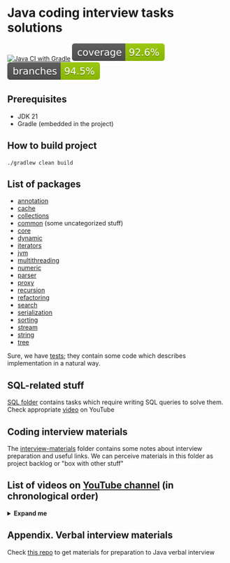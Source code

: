 # Java coding interview tasks solutions

[![Java CI with Gradle](https://github.com/andrei-punko/java-interview-coding/actions/workflows/gradle.yml/badge.svg)](https://github.com/andrei-punko/java-interview-coding/actions/workflows/gradle.yml)
[![Coverage](.github/badges/jacoco.svg)](https://github.com/andrei-punko/java-interview-coding/actions/workflows/gradle.yml)
[![Branches](.github/badges/branches.svg)](https://github.com/andrei-punko/java-interview-coding/actions/workflows/gradle.yml)

## Prerequisites

- JDK 21
- Gradle (embedded in the project)

## How to build project

```shell
./gradlew clean build
```

## List of packages

- [annotation](src/main/java/by/andd3dfx/annotation)
- [cache](src/main/java/by/andd3dfx/cache)
- [collections](src/main/java/by/andd3dfx/collections)
- [common](src/main/java/by/andd3dfx/common) (some uncategorized stuff)
- [core](src/main/java/by/andd3dfx/core)
- [dynamic](src/main/java/by/andd3dfx/dynamic)
- [iterators](src/main/java/by/andd3dfx/iterators)
- [jvm](src/main/java/by/andd3dfx/jvm)
- [multithreading](src/main/java/by/andd3dfx/multithreading)
- [numeric](src/main/java/by/andd3dfx/numeric)
- [parser](src/main/java/by/andd3dfx/parser)
- [proxy](src/main/java/by/andd3dfx/proxy)
- [recursion](src/main/java/by/andd3dfx/recursion)
- [refactoring](src/main/java/by/andd3dfx/refactoring)
- [search](src/main/java/by/andd3dfx/search)
- [serialization](src/main/java/by/andd3dfx/serialization)
- [sorting](src/main/java/by/andd3dfx/sorting)
- [stream](src/main/java/by/andd3dfx/stream)
- [string](src/main/java/by/andd3dfx/string)
- [tree](src/main/java/by/andd3dfx/tree)

Sure, we have [tests](src/test/java/by/andd3dfx); they contain some code which describes implementation in a natural
way.

## SQL-related stuff

[SQL folder](sql/README.md) contains tasks which require writing SQL queries to solve them.
Check appropriate [video](https://youtu.be/GjDF_LdwYHU) on YouTube

## Coding interview materials

The [interview-materials](interview-materials) folder contains some
notes about interview preparation and useful links.
We can perceive materials in this folder as project backlog or "box with other stuff"

## List of videos on [YouTube channel](https://www.youtube.com/@andd3dfx) (in chronological order)
<details>
  <summary><b>Expand me</b></summary>

| Title                                                                                            | YouTube video link                      | Code / Repo link                                                                                                                                                                                                                                 |
|--------------------------------------------------------------------------------------------------|-----------------------------------------|--------------------------------------------------------------------------------------------------------------------------------------------------------------------------------------------------------------------------------------------------|
| Определение максимального количества зрителей стрима                                             | [YouTube](https://youtu.be/uMikT-xpE-w) | [Code](src/main/java/by/andd3dfx/common/CountStreamers.java)                                                                                                                                                                                     |
| Подсчет количества людей каждого возраста (корзинная сортировка)                                 | [YouTube](https://youtu.be/vFsDPm7ecsM) | [Code](src/main/java/by/andd3dfx/sorting/ArrayOfAges.java)                                                                                                                                                                                       |
| Файловая система: структура данных и подсчет размера содержимого                                 | [YouTube](https://youtu.be/j6wr8qCaVeE) | [Code](src/main/java/by/andd3dfx/tree/FileSystemTree.java)                                                                                                                                                                                       |
| Подсчет количества кораблей на поле морского боя                                                 | [YouTube](https://youtu.be/9ypQAA7ilYo) | [Code](src/main/java/by/andd3dfx/search/CountSeaShips.java)                                                                                                                                                                                      |
| Сортировка выбором (Selection sort)                                                              | [YouTube](https://youtu.be/sQLeZOOmxlo) | [Code](src/main/java/by/andd3dfx/sorting/SelectionSort.java)                                                                                                                                                                                     |
| Роняем JVM (2 решения)                                                                           | [YouTube](https://youtu.be/FTR-_QqcH-I) | [Code](src/main/java/by/andd3dfx/jvm)                                                                                                                                                                                                            |
| Самодельный Enum (Яндекс)                                                                        | [YouTube](https://youtu.be/41sJn7MQFc4) | [Code](src/main/java/by/andd3dfx/common/CustomEnum.java)                                                                                                                                                                                         |
| Числа Фибоначчи (2 решения)                                                                      | [YouTube](https://youtu.be/S5rfbd8JkWw) | [Code](src/main/java/by/andd3dfx/numeric/Fibonacci.java)                                                                                                                                                                                         |
| Поиск второго по величине элемента массива (2 решения)                                           | [YouTube](https://youtu.be/TYU9OsImhP8) | [Code](src/main/java/by/andd3dfx/numeric/SecondLargestElement.java)                                                                                                                                                                              |
| Многопоточный стек                                                                               | [YouTube](https://youtu.be/R6yUAA82_3Y) | [Code](src/main/java/by/andd3dfx/multithreading/stack/CustomConcurrentStack.java)                                                                                                                                                                |
| Нахождение наибольшего общего делителя (2 решения)                                               | [YouTube](https://youtu.be/OzGTTkysIew) | [Code](src/main/java/by/andd3dfx/numeric/GreatestCommonDivisor.java)                                                                                                                                                                             |
| Поиск максимального произведения трех чисел в массиве                                            | [YouTube](https://youtu.be/wzO6abwg4y4) | [Code](src/main/java/by/andd3dfx/numeric/MaxMultiplicationOf3InArray.java)                                                                                                                                                                       |
| Композитный итератор (Яндекс)                                                                    | [YouTube](https://youtu.be/8V_t64QLN7Q) | [Code](src/main/java/by/andd3dfx/iterators/CompositeIterator.java)                                                                                                                                                                               |
| Пузырьковая сортировка (2 решения) (Bubble sort)                                                 | [YouTube](https://youtu.be/vK4BTGVELwk) | [Code](src/main/java/by/andd3dfx/sorting/BubbleSort.java)                                                                                                                                                                                        |
| Бинарное дерево поиска                                                                           | [YouTube](https://youtu.be/DGLiObeU04A) | [Code](src/main/java/by/andd3dfx/tree/BinarySearchTree.java)                                                                                                                                                                                     |
| Рекурсивный итератор (Яндекс)                                                                    | [YouTube](https://youtu.be/dnR4xhkdx1I) | [Code](src/main/java/by/andd3dfx/iterators/RecursiveIterator.java)                                                                                                                                                                               |
| Поиск трех чисел с заданной суммой (2 решения)                                                   | [YouTube](https://youtu.be/P-2jXiQ1OFo) | [Code](src/main/java/by/andd3dfx/numeric/SumOfThree.java)                                                                                                                                                                                        |
| Валидация имени пользователя                                                                     | [YouTube](https://youtu.be/27zJPML4SYg) | -                                                                                                                                                                                                                                                |
| Поиск цикла в связном списке: алгоритм Флойда                                                    | [YouTube](https://youtu.be/5IcvvtfLGvM) | [Code](src/main/java/by/andd3dfx/collections/LoopInLinkedList.java)                                                                                                                                                                              |
| Реализация cd для абстрактной файловой системы                                                   | [YouTube](https://youtu.be/HLoLoIaL--I) | [Code](src/main/java/by/andd3dfx/common/FileSystemPath.java)                                                                                                                                                                                     |
| LRU кэш (Least Recently Used) (leetcode)                                                         | [YouTube](https://youtu.be/ZrF5s4_jNZk) | [Code](src/main/java/by/andd3dfx/cache/LRUCache.java)                                                                                                                                                                                            |
| Обход конем шахматной доски (Horse walk)                                                         | [YouTube](https://youtu.be/keNYNcQi9o8) | [Code](src/main/java/by/andd3dfx/recursion/HorseWalk.java)                                                                                                                                                                                       |
| Подсчет строк из InputStream, удовлетворяющих условию                                            | [YouTube](https://youtu.be/XDIgxvYAGfY) | [Code](src/main/java/by/andd3dfx/common/Needle.java)                                                                                                                                                                                             |
| Поиск уникальных элементов в коллекции                                                           | [YouTube](https://youtu.be/YaApEnhQEks) | -                                                                                                                                                                                                                                                |
| Изменение формата страхового номера при помощи регулярных выражений                              | [YouTube](https://youtu.be/SdNLzjbXyo8) | [Code](src/main/java/by/andd3dfx/common/InsuranceNumber.java)                                                                                                                                                                                    |
| Определение бита в бесконечной последовательности                                                | [YouTube](https://youtu.be/AB896M2cJr4) | [Code](src/main/java/by/andd3dfx/numeric/BitsRow.java)                                                                                                                                                                                           |
| Запуск параллельного выполнения нескольких задач (3 решения)                                     | [YouTube](https://youtu.be/jPCnLumA4x8) | [Code](src/main/java/by/andd3dfx/multithreading/HowToStartMultipleTasks.java)                                                                                                                                                                    |
| Четный итератор                                                                                  | [YouTube](https://youtu.be/wY5Hg3KrLqw) | [Code](src/main/java/by/andd3dfx/iterators/EvenIterator.java)                                                                                                                                                                                    |
| Задачи с палиндромами                                                                            | [YouTube](https://youtu.be/XZMOlvKRzd0) | [Code](src/main/java/by/andd3dfx/string/Palindrome.java)                                                                                                                                                                                         |
| Расстановка ферзей на шахматной доске (N-Queens) (leetcode)                                      | [YouTube](https://youtu.be/v9kctJiD4KQ) | [Code](src/main/java/by/andd3dfx/recursion/EightQueens.java)                                                                                                                                                                                     |
| Печать foobar из разных потоков                                                                  | [YouTube](https://youtu.be/UVrrfYTiRo8) | [Code](src/main/java/by/andd3dfx/multithreading/FooBarNTimes.java)                                                                                                                                                                               |
| Проверка симметричности матрицы                                                                  | [YouTube](https://youtu.be/DwLLrRRPFkw) | [Code](src/main/java/by/andd3dfx/numeric/SymmetricMatrix.java)                                                                                                                                                                                   |
| Расчет давления в кирпичной пирамиде с помощью рекурсии                                          | [YouTube](https://youtu.be/dDk8FUEvFZo) | [Code](src/main/java/by/andd3dfx/recursion/BrickPyramid.java)                                                                                                                                                                                    |
| Поиск подмножества с максимальной четной суммой за O(n)                                          | [YouTube](https://youtu.be/GgZvAwyrAC0) | [Code](src/main/java/by/andd3dfx/search/FindMaxEvenSum.java)                                                                                                                                                                                     |
| Обход бинарного дерева (4 способа) (Binary tree walk)                                            | [YouTube](https://youtu.be/cEd6CPAp90I) | [Code](src/main/java/by/andd3dfx/tree/BinaryTreeWalking.java)                                                                                                                                                                                    |
| Разворот односвязного списка (3 способа) (Reverse linked list)                                   | [YouTube](https://youtu.be/iEKdRgKNurg) | [Code](src/main/java/by/andd3dfx/collections/ReverseLinkedList.java)                                                                                                                                                                             |
| Самодельная аннотация                                                                            | [YouTube](https://youtu.be/ERKYwftYjtk) | [Code](src/main/java/by/andd3dfx/annotation)                                                                                                                                                                                                     |
| Самодельный Atomic                                                                               | [YouTube](https://youtu.be/4SFuAGa6GfU) | [Code](src/main/java/by/andd3dfx/multithreading/CustomAtomic.java)                                                                                                                                                                               |
| Поиск простых делителей числа (Prime dividers of number)                                         | [YouTube](https://youtu.be/EEN6tBfXGt8) | [Code](src/main/java/by/andd3dfx/numeric/PrimeDividersOfNumber.java)                                                                                                                                                                             |
| Сортировка вставками (Insertion sort)                                                            | [YouTube](https://youtu.be/NIvyCMC7NgU) | [Code](src/main/java/by/andd3dfx/sorting/InsertionSort.java)                                                                                                                                                                                     |
| Подсчет количества съеденных конфет                                                              | [YouTube](https://youtu.be/UNz2nM2qQ3E) | [Code](src/main/java/by/andd3dfx/common/Candies.java)                                                                                                                                                                                            |
| Составление поезда из вагонов                                                                    | [YouTube](https://youtu.be/ToXzQU6vIKw) | [Code](src/main/java/by/andd3dfx/common/TrainComposition.java)                                                                                                                                                                                   |
| Очередь в прачечную                                                                              | [YouTube](https://youtu.be/reTyOF3yo5k) | [Code](src/main/java/by/andd3dfx/search/WashMachines.java)                                                                                                                                                                                       |
| Реализация целочисленного деления (2 решения)                                                    | [YouTube](https://youtu.be/jhKuxPDCa54) | [Code](src/main/java/by/andd3dfx/numeric/IntDivider.java)                                                                                                                                                                                        |
| Ревью кода из интервью 1                                                                         | [YouTube](https://youtu.be/8spUH04041U) | -                                                                                                                                                                                                                                                |
| Ханойские башни (Hanoi towers)                                                                   | [YouTube](https://youtu.be/8fkHg9JKKmg) | [Code](src/main/java/by/andd3dfx/recursion/HanoiTowers.java)                                                                                                                                                                                     |
| Быстрая сортировка (Quick sort)                                                                  | [YouTube](https://youtu.be/lp1UsN1-_p4) | [Code](src/main/java/by/andd3dfx/sorting/QuickSort.java)                                                                                                                                                                                         |
| Генерация перестановок (leetcode)                                                                | [YouTube](https://youtu.be/PyRnm2mFZbk) | [Code](src/main/java/by/andd3dfx/common/Permutations.java)                                                                                                                                                                                       |
| Интерполяционный поиск в упорядоченном массиве                                                   | [YouTube](https://youtu.be/kRTntkCB_a4) | [Code](src/main/java/by/andd3dfx/search/InterpolationSearch.java)                                                                                                                                                                                |
| Птицеферма (с элементами ООП)                                                                    | [YouTube](https://youtu.be/tQAJRQrc2Aw) | [Code](src/main/java/by/andd3dfx/common/birdsfarm/README.MD)                                                                                                                                                                                     |
| Определение более длинного конца цепи                                                            | [YouTube](https://youtu.be/KAqZwNY7yUc) | -                                                                                                                                                                                                                                                |
| Прыжки по разрушающимся платформам                                                               | [YouTube](https://youtu.be/okH8weUwc8k) | -                                                                                                                                                                                                                                                |
| Сортировка квадратов упорядоченного массива (3 способа) (leetcode)                               | [YouTube](https://youtu.be/49DpyzZN4NM) | [Code](src/main/java/by/andd3dfx/common/SortedSquares.java)                                                                                                                                                                                      |
| Поиск пары непересекающихся отрезков                                                             | [YouTube](https://youtu.be/W7irv3Wy7Kw) | [Code](src/main/java/by/andd3dfx/common/SegmentIntersection.java)                                                                                                                                                                                |
| Определение непрерывных интервалов для числового массива                                         | [YouTube](https://youtu.be/ql6TROfbnYk) | [Code](src/main/java/by/andd3dfx/common/ArrayRanges.java)                                                                                                                                                                                        |
| Поиск в массиве пары чисел с заданной суммой за O(n)                                             | [YouTube](https://youtu.be/CrQdpjsr26w) | [Code](src/main/java/by/andd3dfx/search/FindSumOfTwoInArray.java)                                                                                                                                                                                |
| Поиск k максимальных чисел в массиве за O(kn)                                                    | [YouTube](https://youtu.be/iBOodbu0wKQ) | [Code](src/main/java/by/andd3dfx/sorting/FindTopKNumbers.java)                                                                                                                                                                                   |
| Поиск пропущенного минимального положительного элемента в несортированном массиве за O(n)        | [YouTube](https://youtu.be/0i7x_YEXOpA) | [Code](src/main/java/by/andd3dfx/search/FirstSmallestMissingPositive.java)                                                                                                                                                                       |
| Два секретных Git-репозитория, посвященных Java-интервью                                         | [YouTube](https://youtu.be/NpcB1gsTkMg) | [Repo1](https://github.com/andrei-punko/java-interview-coding) [Repo2](https://github.com/andrei-punko/java-interview-faq-n-answers)                                                                                                             |
| Сократитель ссылок (Яндекс)                                                                      | [YouTube](https://youtu.be/iUBWIZE_vo4) | [Code](src/main/java/by/andd3dfx/common/UrlShortener.java)                                                                                                                                                                                       |
| Определение минимального произведения пары элементов несортированного массива за O(n)            | [YouTube](https://youtu.be/QilFm81ukEw) | [Code](src/main/java/by/andd3dfx/numeric/MinMultiplication.java)                                                                                                                                                                                 |
| Возведение числа в степень (2 способа) (leetcode)                                                | [YouTube](https://youtu.be/peiEt6TkpLU) | [Code](src/main/java/by/andd3dfx/numeric/RaiseToPower.java)                                                                                                                                                                                      |
| Сортировка анаграмм                                                                              | [YouTube](https://youtu.be/_i77ixQLijs) | [Code](src/main/java/by/andd3dfx/sorting/SortAnagrams.java)                                                                                                                                                                                      |
| Создаем deadlock                                                                                 | [YouTube](https://youtu.be/xuWU_6JTXi4) | [Code](src/main/java/by/andd3dfx/multithreading/Deadlock.java)                                                                                                                                                                                   |
| Замена последовательных пробелов в строке одним за O(n)                                          | [YouTube](https://youtu.be/2jszDhWtLes) | [Code](src/main/java/by/andd3dfx/string/ReplaceConsequentSpacesWithOne.java)                                                                                                                                                                     |
| Как собрать Java-проект без JDK, Maven и Gradle                                                  | [YouTube](https://youtu.be/gbF2zVvndLg) | [Repo](https://github.com/andrei-punko/aspectj-sandbox/tree/build-java8-project-inside-docker)                                                                                                                                                   |
| Сортировка слиянием (Merge sort)                                                                 | [YouTube](https://youtu.be/QsXDi0MABA0) | [Code](src/main/java/by/andd3dfx/sorting/MergeSort.java)                                                                                                                                                                                         |
| Стек с поддержкой определения минимального элемента за O(1)                                      | [YouTube](https://youtu.be/-Y-_0R8tfyk) | [Code](src/main/java/by/andd3dfx/collections/StackWithMinSupportO1.java)                                                                                                                                                                         |
| Рефакторинг кода из интервью 1                                                                   | [YouTube](https://youtu.be/jdnNYxVk5BE) | [Code](src/main/java/by/andd3dfx/refactoring)                                                                                                                                                                                                    |
| Кодирование строки                                                                               | [YouTube](https://youtu.be/Lw4gg7tkWQE) | [Code](src/main/java/by/andd3dfx/string/ShiftCharactersAndCapitalizeVowels.java)                                                                                                                                                                 |
| Реверсирование последовательности (3 способа)                                                    | [YouTube](https://youtu.be/Ql6JGqcSiNk) | [Code](src/main/java/by/andd3dfx/collections/ReverseAnySequence.java)                                                                                                                                                                            |
| Программист в кино в эпоху COVID                                                                 | [YouTube](https://youtu.be/ClBUqbfSJ18) | [Code](src/main/java/by/andd3dfx/common/ProgrammerInCinemaDuringCovid.java)                                                                                                                                                                      |
| LFU кэш (Least Frequently Used) (leetcode)                                                       | [YouTube](https://youtu.be/4hhu0cSVUCA) | [Code](src/main/java/by/andd3dfx/cache/LFUCacheUsingLinkedHashSet.java)                                                                                                                                                                          |
| Поиск элементов одного массива, отсутствующих в другом за O(n)                                   | [YouTube](https://youtu.be/bJIzoT-CmUg) | [Code](src/main/java/by/andd3dfx/search/FindElementsOfArrayWhichNotPresentInAnotherArray.java)                                                                                                                                                   |
| Киномарафон                                                                                      | [YouTube](https://youtu.be/2hGoj3v5JVQ) | [Code](src/main/java/by/andd3dfx/common/MovieNight.java)                                                                                                                                                                                         |
| Самодельный Stream с filter и map операциями                                                     | [YouTube](https://youtu.be/LvBjS17CatQ) | [Code](src/main/java/by/andd3dfx/stream/CustomStream.java)                                                                                                                                                                                       |
| Брутфорс пароля по хэшу и хэш-функции (Ozon)                                                     | [YouTube](https://youtu.be/-TjrkxilGn0) | [Code](src/main/java/by/andd3dfx/common/PasswordBruteforce.java)                                                                                                                                                                                 |
| Упаковка товаров для доставки                                                                    | [YouTube](https://youtu.be/ZDntf64fW5Q) | -                                                                                                                                                                                                                                                |
| Самодельный Stream 2: of, limit, skip, takeWhile, dropWhile, distinct, sorted, forEach, toList   | [YouTube](https://youtu.be/iuzWoSzl1to) | [Code](src/main/java/by/andd3dfx/stream/CustomStream.java)                                                                                                                                                                                       |
| Определение оптимального времени покупки и продажи акций (2 решения) (leetcode)                  | [YouTube](https://youtu.be/XYPIKrEBbCc) | [Code](src/main/java/by/andd3dfx/dynamic/BestTimeToBuyNSellStock.java)                                                                                                                                                                           |
| Разбиение здания на апартаменты                                                                  | [YouTube](https://youtu.be/W3RefFMsnRo) | [Code](src/main/java/by/andd3dfx/dynamic/Stories.java)                                                                                                                                                                                           |
| Самодельный BlockingQueue (2 решения)                                                            | [YouTube](https://youtu.be/eMn_KjkFGds) | [Code](src/main/java/by/andd3dfx/multithreading/queue)                                                                                                                                                                                           |
| Самодельный ThreadPoolExecutor                                                                   | [YouTube](https://youtu.be/FmJasJ-W-Rs) | [Code](src/main/java/by/andd3dfx/multithreading/executor)                                                                                                                                                                                        |
| Восстановление IP-адреса (leetcode)                                                              | [YouTube](https://youtu.be/bpSA5MJ36UQ) | [Code](src/main/java/by/andd3dfx/dynamic/RestoreIPAddress.java)                                                                                                                                                                                  |
| Определение лучшего среднего значения в массиве оценок (2 решения)                               | [YouTube](https://youtu.be/cdLSKHrfg4A) | [Code](src/main/java/by/andd3dfx/numeric/BestAverageScore.java)                                                                                                                                                                                  |
| Создание объекта по типу, указанному как generic (2 решения)                                     | [YouTube](https://youtu.be/vkn_2w-oJIo) | [Code](src/main/java/by/andd3dfx/core/GenericClassCreation.java)                                                                                                                                                                                 |
| Порядок инициализации полей и блоков Java-класса                                                 | [YouTube](https://youtu.be/rnf7cMbRado) | [Code](src/main/java/by/andd3dfx/core/creationorder)                                                                                                                                                                                             |
| Самодельный LinkedList                                                                           | [YouTube](https://youtu.be/vHjvNHBQP3o) | [Code](src/main/java/by/andd3dfx/collections/custom/CustomLinkedList.java)                                                                                                                                                                       |
| Самодельный ArrayList                                                                            | [YouTube](https://youtu.be/u7Vyh567ljs) | [Code](src/main/java/by/andd3dfx/collections/custom/CustomArrayList.java)                                                                                                                                                                        |
| Самодельный HashMap                                                                              | [YouTube](https://youtu.be/-GECqwRV8Uw) | [Code](src/main/java/by/andd3dfx/collections/custom/CustomHashMap.java)                                                                                                                                                                          |
| Три задачи из интервью на парсинг файлов                                                         | [YouTube](https://youtu.be/4DGhiBXFhUc) | [Code](src/main/java/by/andd3dfx/parser)                                                                                                                                                                                                         |
| Робот двуногий шагающий (Яндекс)                                                                 | [YouTube](https://youtu.be/MBANIKUlpEs) | [Code](src/main/java/by/andd3dfx/multithreading/TwoLegsRobot.java)                                                                                                                                                                               |
| Самодельный HashSet                                                                              | [YouTube](https://youtu.be/aTbKxApYNYk) | [Code](src/main/java/by/andd3dfx/collections/custom/CustomHashSet.java)                                                                                                                                                                          |
| Самодельный LinkedHashSet                                                                        | [YouTube](https://youtu.be/GlV87RWHhOQ) | [Code](src/main/java/by/andd3dfx/collections/custom/CustomLinkedHashSet.java)                                                                                                                                                                    |
| Неизменяемая нода и сумма ее вложенных элементов (3 способа)                                     | [YouTube](https://youtu.be/UaeleszV00w) | [Code](src/main/java/by/andd3dfx/recursion/UnmodifiableNode.java)                                                                                                                                                                                |
| Топологическая сортировка. Нахождение цикла в графе                                              | [YouTube](https://youtu.be/FiNIYTJO0qM) | [Code](src/main/java/by/andd3dfx/sorting/TopologicalSorting.java)                                                                                                                                                                                |
| Удаление N-го элемента с конца односвязного списка (leetcode)                                    | [YouTube](https://youtu.be/1cn_3eCvnq0) | [Code](src/main/java/by/andd3dfx/collections/DeleteNthElementFromLinkedListEnd.java)                                                                                                                                                             |
| Самодельный Lock                                                                                 | [YouTube](https://youtu.be/QdvsNhf5FI4) | [Code](src/main/java/by/andd3dfx/multithreading/lock)                                                                                                                                                                                            |
| Печать строк в заданном порядке из разных потоков (leetcode)                                     | [YouTube](https://youtu.be/UTmv-H2xc9Y) | [Code](src/main/java/by/andd3dfx/multithreading/PrintInOrder.java)                                                                                                                                                                               |
| Многопоточное получение H₂O из водорода и кислорода (leetcode)                                   | [YouTube](https://youtu.be/7S9e_vXuVFE) | [Code](src/main/java/by/andd3dfx/multithreading/BuildingH2O.java)                                                                                                                                                                                |
| Удаление элемента заданной величины из массива (leetcode)                                        | [YouTube](https://youtu.be/ECdosiz1ZPM) | [Code](src/main/java/by/andd3dfx/common/RemoveElement.java)                                                                                                                                                                                      |
| ДВЕ задачи про ДВЕри                                                                             | [YouTube](https://youtu.be/ix81AbCNiBE) | [Code1](src/main/java/by/andd3dfx/common/DoorNBox.java) [Code2](src/main/java/by/andd3dfx/common/DoorsNKeys.java)                                                                                                                                |
| Добавление многопоточности при параллельных запросах в разные системы                            | [YouTube](https://youtu.be/3IGsZy0uTSk) | [Code](src/main/java/by/andd3dfx/multithreading/AddMultithreading.java)                                                                                                                                                                          |
| Распространение заражения между городами (2 решения)                                             | [YouTube](https://youtu.be/Ei1uCCD_Iqg) | -                                                                                                                                                                                                                                                |
| Реверсирование порядка цифр в числе (2 решения)                                                  | [YouTube](https://youtu.be/w3C4L7GxD7M) | [Code](src/main/java/by/andd3dfx/numeric/ReverseDigitsOrder.java)                                                                                                                                                                                |
| Поиск среди пар чисел значения, встречающегося однажды: магия XOR (2 решения) (leetcode)         | [YouTube](https://youtu.be/dNB8tOvx5Gk) | [Code](src/main/java/by/andd3dfx/numeric/FindNumberWhichAppearsOnce.java)                                                                                                                                                                        |
| Удаление дубликатов в сортированном связном списке ч.I, II (leetcode)                            | [YouTube](https://youtu.be/ryE_Q_AtAg8) | [Code1](src/main/java/by/andd3dfx/collections/RemoveDuplicatesFromSortedLinkedList.java) [Code2](src/main/java/by/andd3dfx/collections/RemoveDuplicatesFromSortedLinkedList_II.java)                                                             |
| Генерация валидных комбинаций скобок (leetcode)                                                  | [YouTube](https://youtu.be/UMBenJ4PZKU) | [Code](src/main/java/by/andd3dfx/common/GenerateParentheses.java)                                                                                                                                                                                |
| Валидация записи числа регулярным выражением (leetcode)                                          | [YouTube](https://youtu.be/Xy0iJ7w_UO8) | [Code](src/main/java/by/andd3dfx/numeric/ValidNumber.java)                                                                                                                                                                                       |
| Проверка, является ли число степенью заданного числа (2 решения) (leetcode)                      | [YouTube](https://youtu.be/E1Gue5EcvK4) | [Code](src/main/java/by/andd3dfx/numeric/PowerOfThree.java)                                                                                                                                                                                      |
| Прокрутка односвязного списка (leetcode)                                                         | [YouTube](https://youtu.be/6tyflwO6PwY) | [Code](src/main/java/by/andd3dfx/collections/RotateLinkedList.java)                                                                                                                                                                              |
| Поиск подстроки в строке за O(N+M): алгоритм Бойера-Мура (2 решения) (leetcode)                  | [YouTube](https://youtu.be/77fzfJIs_YY) | [Code1](src/main/java/by/andd3dfx/string/boyermoore/FindSubstringBoyerMoore.java) [Code2](src/main/java/by/andd3dfx/string/boyermoore/FindSubstringBoyerMooreEnhanced.java)                                                                      |
| Задачи из интервью на написание SQL-запросов                                                     | [YouTube](https://youtu.be/GjDF_LdwYHU) | [Code](sql/README.md)                                                                                                                                                                                                                            |
| Поиск слова в матрице букв (leetcode)                                                            | [YouTube](https://youtu.be/FsKU04anMtE) | [Code](src/main/java/by/andd3dfx/search/wordsearch/WordSearch.java)                                                                                                                                                                              |
| Сжатие строки (Яндекс)                                                                           | [YouTube](https://youtu.be/s3sGF7C6cV8) | [Code](src/main/java/by/andd3dfx/string/MakeStringCompact.java)                                                                                                                                                                                  |
| Самодельный Stack                                                                                | [YouTube](https://youtu.be/sZ-DrSHhrWc) | [Code](src/main/java/by/andd3dfx/collections/custom/CustomStack.java)                                                                                                                                                                            |
| Выдача купюр банкоматом (Яндекс)                                                                 | [YouTube](https://youtu.be/LDKZtDevRRI) | -                                                                                                                                                                                                                                                |
| Поиск набора слов в матрице букв (2 решения) (leetcode)                                          | [YouTube](https://youtu.be/DTyMyr6bNGw) | [Code1](src/main/java/by/andd3dfx/search/wordsearch/WordSearch_IIUsingWordSearch.java) [Code2](src/main/java/by/andd3dfx/search/wordsearch/WordSearch_IIUsingRecursion.java)                                                                     |
| Поиск набора слов в матрице букв 2: префиксное дерево (leetcode)                                 | [YouTube](https://youtu.be/CLYbm21pvig) | [Code](src/main/java/by/andd3dfx/search/wordsearch/WordSearch_IIUsingPrefixTree.java)                                                                                                                                                            |
| Поиск в строке наиболее длинной подстроки без повторений (leetcode)                              | [YouTube](https://youtu.be/Jj66XXja4LY) | [Code](src/main/java/by/andd3dfx/string/LongestWordWithoutRepeatingChars.java)                                                                                                                                                                   |
| Сумма двух чисел без использования + и - (2 решения) (leetcode)                                  | [YouTube](https://youtu.be/W_Vja_AFKFg) | [Code](src/main/java/by/andd3dfx/numeric/SumOfTwoIntegersWithoutUsingPlusMinus.java)                                                                                                                                                             |
| Длина последнего слова в строке (3 решения) (leetcode)                                           | [YouTube](https://youtu.be/Kev5TpsfKT4) | [Code](src/main/java/by/andd3dfx/string/LengthOfLastWord.java)                                                                                                                                                                                   |
| Парсинг списка строк в структуру данных (Яндекс)                                                 | [YouTube](https://youtu.be/RW1DcmbzbQ8) | [Code](src/main/java/by/andd3dfx/string/ParseListIntoStructure.java)                                                                                                                                                                             |
| Перемещение нулей к концу массива (leetcode)                                                     | [YouTube](https://youtu.be/IV5EIDRYZ9U) | [Code](src/main/java/by/andd3dfx/numeric/MoveZeroes.java)                                                                                                                                                                                        |
| Проверка правильности использования заглавных букв (2 решения) (leetcode)                        | [YouTube](https://youtu.be/v0EkBQbFQpk) | [Code](src/main/java/by/andd3dfx/string/CheckCapitalUsage.java)                                                                                                                                                                                  |
| Цифровой корень (итеративная сумма цифр) числа (2 решения) (leetcode)                            | [YouTube](https://youtu.be/04ezQ_--SIs) | [Code](src/main/java/by/andd3dfx/numeric/AddDigits.java)                                                                                                                                                                                         |
| Удаление дубликатов из сортированного массива, ч.I, II (leetcode)                                | [YouTube](https://youtu.be/gbReaBoFHkc) | [Code1](src/main/java/by/andd3dfx/collections/RemoveDuplicatesFromSortedArray.java) [Code2](src/main/java/by/andd3dfx/collections/RemoveDuplicatesFromSortedArray_II.java)                                                                       |
| Определение размера окрестности для элементов массива чисел                                      | [YouTube](https://youtu.be/GyiMCtUWnUk) | [Code](src/main/java/by/andd3dfx/search/FindNeighborhoodSequence.java)                                                                                                                                                                           |
| Сортировка Шелла (Shell sort)                                                                    | [YouTube](https://youtu.be/1wyVIGI7EX8) | [Code](src/main/java/by/andd3dfx/sorting/ShellSort.java)                                                                                                                                                                                         |
| Размен минимальным количеством монет (2 решения)                                                 | [YouTube](https://youtu.be/K1xPbYPslRU) | [Code](src/main/java/by/andd3dfx/dynamic/ChangeWithMinNumberOfCoins.java)                                                                                                                                                                        |
| Замена всех '?' в строке, избегая повторяющихся последовательных символов (leetcode)             | [YouTube](https://youtu.be/OgMnvWfhqrk) | [Code](src/main/java/by/andd3dfx/string/ReplaceQCharToAvoidConsecutiveRepeatingChars.java)                                                                                                                                                       |
| Заказ фурнитуры: добавить пропущенный код                                                        | [YouTube](https://youtu.be/TNgR6JaxwFg) | [Code](src/main/java/by/andd3dfx/common/furniture/README.md)                                                                                                                                                                                     |
| Поиск в сортированном массиве количества элементов меньших заданного (3 решения)                 | [YouTube](https://youtu.be/a2dvtrdi1YI) | [Code](src/main/java/by/andd3dfx/search/FindAmountOfElementsLessThan.java)                                                                                                                                                                       |
| Факториал (4 решения)                                                                            | [YouTube](https://youtu.be/HZrTppQjXVs) | [Code](src/main/java/by/andd3dfx/numeric/factorial)                                                                                                                                                                                              |
| Вычисление среднего, медианы, моды, квартилей                                                    | [YouTube](https://youtu.be/nqalmvHE_-A) | [Code](src/main/java/by/andd3dfx/numeric/MeanMedianMode.java)                                                                                                                                                                                    |
| Обзор содержимого моих GitHub репозиториев                                                       | [YouTube](https://youtu.be/w2LyIXEvtG0) | [GitHub](https://github.com/andrei-punko)                                                                                                                                                                                                        |
| Перемешивание массива: алгоритм тасования Фишера-Йетса                                           | [YouTube](https://youtu.be/Ru9UA_74t30) | [Code](src/main/java/by/andd3dfx/sorting/ArrayMixer.java)                                                                                                                                                                                        |
| Валидация скобочного выражения (leetcode)                                                        | [YouTube](https://youtu.be/4kimh-Gsuxs) | [Code](src/main/java/by/andd3dfx/common/BracketsExpressionValidator.java)                                                                                                                                                                        |
| Объединение упорядоченных массивов в массив без дубликатов                                       | [YouTube](https://youtu.be/uABGnnTD0Kw) | [Code](src/main/java/by/andd3dfx/common/ArraysUnion.java)                                                                                                                                                                                        |
| Каверзный finally / Каверзный stream: предсказать, что произойдет                                | [YouTube](https://youtu.be/Man9zRalhPs) | [Code1](src/main/java/by/andd3dfx/core/TrickyFinally.java) [Code2](src/main/java/by/andd3dfx/stream/TrickyStream.java)                                                                                                                           |
| Как успеть посмотреть все обучающие ролики на YouTube (Ускорение выше 2х)                        | [YouTube](https://youtu.be/NjCizItxPdM) | -                                                                                                                                                                                                                                                |
| Генерация CV в PDF из Markdown и автоматизация взаимодействия с рекрутером                       | [YouTube](https://youtu.be/GV5LlPkrNQM) | [Repo](https://github.com/andrei-punko/cv)                                                                                                                                                                                                       |
| Перестановка пары цифр числа для получения максимального значения (leetcode)                     | [YouTube](https://youtu.be/-my6feBZ6RY) | [Code](src/main/java/by/andd3dfx/numeric/MaximumSwap.java)                                                                                                                                                                                       |
| Бинарный поиск в упорядоченном массиве                                                           | [YouTube](https://youtu.be/RaxWD5yAQ9Q) | [Code](src/main/java/by/andd3dfx/search/BinarySearch.java)                                                                                                                                                                                       |
| Поиск первой и последней позиции элемента в упорядоченном массиве (leetcode)                     | [YouTube](https://youtu.be/6s-kAtOFXuY) | [Code](src/main/java/by/andd3dfx/search/FirstNLastPosOfElementInSortedArray.java)                                                                                                                                                                |
| Подсчет отрицательных чисел в сортированной матрице за O(N+M) (2 решения) (leetcode)             | [YouTube](https://youtu.be/N3RrlPQn9CY) | [Code](src/main/java/by/andd3dfx/search/CountNegativesInSortedMatrix.java)                                                                                                                                                                       |
| Избавление от дублирования в тестах посредством перехода к параметризованным тестам              | [YouTube](https://youtu.be/QIwQCzDU3XM) | [Code](src/test/java/by/andd3dfx/search/CountNegativesInSortedMatrixTest.java)                                                                                                                                                                   |
| Поиск пропущенных чисел в массиве без использования дополнительной памяти                        | [YouTube](https://youtu.be/yR6sQBAOSt4) | [Code](src/main/java/by/andd3dfx/search/FindDisappearedNumbers.java)                                                                                                                                                                             |
| Поиск следующей ноды для заданной ноды бинарного дерева поиска                                   | [YouTube](https://youtu.be/qg0b9f8wGCg) | [Code](src/main/java/by/andd3dfx/tree/NextNodeForBinarySearchTree.java)                                                                                                                                                                          |
| Ревью кода из интервью 2                                                                         | [YouTube](https://youtu.be/jZg2YVoFUZ0) | -                                                                                                                                                                                                                                                |
| Задачи на логику из BA-интервью                                                                  | [YouTube](https://youtu.be/Gdc_piBHDzU) | -                                                                                                                                                                                                                                                |
| Ревью кода из интервью 3                                                                         | [YouTube](https://youtu.be/0k-OMXVsVmc) | -                                                                                                                                                                                                                                                |
| Поиск позиций больших групп в строке (leetcode)                                                  | [YouTube](https://youtu.be/RFTK3bFpLcs) | [Code](src/main/java/by/andd3dfx/string/LargeGroupPositions.java)                                                                                                                                                                                |
| Подсчет способов подъема по лестнице (leetcode)                                                  | [YouTube](https://youtu.be/bjE3KQM4ko4) | [Code](src/main/java/by/andd3dfx/common/ClimbingStairs.java)                                                                                                                                                                                     |
| Преобразование римской записи числа в арабскую (leetcode)                                        | [YouTube](https://youtu.be/vlKjGPFyltU) | [Code](src/main/java/by/andd3dfx/numeric/RomanToInteger.java)                                                                                                                                                                                    |
| Преобразование арабской записи числа в римскую (leetcode)                                        | [YouTube](https://youtu.be/83hLrZyfxeU) | [Code](src/main/java/by/andd3dfx/numeric/IntegerToRoman.java)                                                                                                                                                                                    |
| Поиск анаграммы (2 решения) (leetcode)                                                           | [YouTube](https://youtu.be/8doD_ZqlHL0) | [Code](src/main/java/by/andd3dfx/common/ValidAnagram.java)                                                                                                                                                                                       |
| Поиск наиболее длинного слова из словаря, которое можно сложить из заданного набора символов     | [YouTube](https://youtu.be/LQeAY_jx3SA) | [Code](src/main/java/by/andd3dfx/string/LongestDictWordsFromCharacters.java)                                                                                                                                                                     |
| Определение простых делителей, меньших заданного числа. Решето Эратосфена (4 решения)            | [YouTube](https://youtu.be/VWP8mvmDRNc) | [Code](src/main/java/by/andd3dfx/numeric/AmountOfPrimeNumbers.java)                                                                                                                                                                              |
| Поиск для заданного элемента массива k соседних элементов, ближайших к нему по величине (Яндекс) | [YouTube](https://youtu.be/bB0v2pcE1Do) | [Code](src/main/java/by/andd3dfx/numeric/KNearestNumbers.java)                                                                                                                                                                                   |
| Поиск максимальной суммы двух элементов в неупорядоченном списке за O(n)                         | [YouTube](https://youtu.be/r6nFOKq_rdc) | [Code](src/main/java/by/andd3dfx/numeric/MaxSum.java)                                                                                                                                                                                            |
| Инкремент большого целого, представленного в виде массива цифр (leetcode)                        | [YouTube](https://youtu.be/qk6lt-lC2Nc) | [Code](src/main/java/by/andd3dfx/numeric/PlusOne.java)                                                                                                                                                                                           |
| Определение года с максимальным количеством живущих людей (2 решения)                            | [YouTube](https://youtu.be/V1qTYQKxRAA) | [Code](src/main/java/by/andd3dfx/numeric/MaxPeopleAlive.java)                                                                                                                                                                                    |
| Обращение строки символов                                                                        | [YouTube](https://youtu.be/BaFfp9zV6CM) | [Code](src/main/java/by/andd3dfx/string/ReverseString.java)                                                                                                                                                                                      |
| Вывод уникальных значений для коллекции двойной вложенности (2 решения)                          | [YouTube](https://youtu.be/rl186vmuMjk) | [Code](src/main/java/by/andd3dfx/collections/DistinctNames.java)                                                                                                                                                                                 |
| Паспортный контроль (2 решения)                                                                  | [YouTube](https://youtu.be/DAjin0U7NHA) | [Code](src/main/java/by/andd3dfx/common/PassportCheckpoint.java)                                                                                                                                                                                 |
| Вращение матрицы (hackerrank)                                                                    | [YouTube](https://youtu.be/etkqSnthF4c) | [Code](src/main/java/by/andd3dfx/common/MatrixRotation.java)                                                                                                                                                                                     |
| Подсчет единиц в бинарной записи числа (leetcode)                                                | [YouTube](https://youtu.be/F8zwvJYw0R8) | [Code](src/main/java/by/andd3dfx/numeric/CountOnesInBinaryForm.java)                                                                                                                                                                             |
| Ревью кода из интервью 4 (LIVE)                                                                  | [YouTube](https://youtu.be/Y84nyje-U1c) | -                                                                                                                                                                                                                                                |
| Ревью кода из интервью 5 (LIVE)                                                                  | [YouTube](https://youtu.be/WT6wfFsNmxo) | -                                                                                                                                                                                                                                                |
| Получение одной строки из другой за одно изменение                                               | [YouTube](https://youtu.be/GOSWr4jHng8) | [Code](src/main/java/by/andd3dfx/string/StringTransformation.java)                                                                                                                                                                               |
| Проверка наличия дубликатов в несортированном массиве (2 решения)                                | [YouTube](https://youtu.be/qD1EeU7AdrU) | [Code](src/main/java/by/andd3dfx/collections/ContainsDuplicates.java)                                                                                                                                                                            |
| Самодельные equals() и hashCode()                                                                | [YouTube](https://youtu.be/tV621E_36Y4) | [Code1](src/main/java/by/andd3dfx/core/equalshashcode/CustomEqualsNHashCode.java) [Code2](src/main/java/by/andd3dfx/core/equalshashcode/CustomEqualsNHashCode2.java)                                                                             |
| LFU кэш 2 (Least Frequently Used) (leetcode)                                                     | [YouTube](https://youtu.be/sZrNyIrwjnc) | [Code](src/main/java/by/andd3dfx/cache/LFUCacheUsingTime.java)                                                                                                                                                                                   |
| Слияние k упорядоченных массивов быстрее, чем за kN*log(kN)                                      | [YouTube](https://youtu.be/HqGYyGYKtBs) | [Code](src/main/java/by/andd3dfx/common/MergeSortedArrays.java)                                                                                                                                                                                  |
| Водительский экзамен                                                                             | [YouTube](https://youtu.be/HmQ4u9UFOVQ) | -                                                                                                                                                                                                                                                |
| Рефакторинг Spring Boot сервиса из тестового задания                                             | [YouTube](https://youtu.be/esueccOEQZE) | [Repo](https://github.com/andrei-punko/voting-service)                                                                                                                                                                                           |
| Ревью кода из интервью 6 (LIVE)                                                                  | [YouTube](https://youtu.be/-OOgpwq9bMI) | -                                                                                                                                                                                                                                                |
| Поиск маршрута спуска золотоискателя с горы                                                      | [YouTube](https://youtu.be/UVwWmVbSq9g) | [Code](src/main/java/by/andd3dfx/dynamic/GoldDigger.java)                                                                                                                                                                                        |
| Счастливое число (2 решения) (leetcode)                                                          | [YouTube](https://youtu.be/9viwbL63DnU) | [Code](src/main/java/by/andd3dfx/numeric/HappyNumber.java)                                                                                                                                                                                       |
| Spring Boot приложение с использованием PostgreSQL JSONB                                         | [YouTube](https://youtu.be/AzvJe9ij53o) | [Repo](https://github.com/andrei-punko/spring-boot-jsonb)                                                                                                                                                                                        |
| Настройка Win OS для разработки на Java                                                          | [YouTube](https://youtu.be/3K86F1C7hNI) | [Repo](https://github.com/andrei-punko/swing-app-google-search)                                                                                                                                                                                  |
| Realtime анализатор спектра звука на Java                                                        | [YouTube](https://youtu.be/OfHj-EmXh2k) | [Repo](https://github.com/andrei-punko/java-sandbox)                                                                                                                                                                                             |
| Как найти утерянный коммит: Git reflog                                                           | [YouTube](https://youtu.be/LJZ1Hce_6xc) | -                                                                                                                                                                                                                                                |
| Функциональные тесты REST API с помощью Spock                                                    | [YouTube](https://youtu.be/GK5y3oA3qfM) | -                                                                                                                                                                                                                                                |
| Вавилонский метод вычисления квадратного корня (leetcode)                                        | [YouTube](https://youtu.be/41zAzebmOuc) | [Code](src/main/java/by/andd3dfx/numeric/SquareRootBabylon.java)                                                                                                                                                                                 |
| Определение высоты бинарного дерева                                                              | [YouTube](https://youtu.be/xTftgqH0WVI) | [Code](src/main/java/by/andd3dfx/tree/TreeHeight.java)                                                                                                                                                                                           |
| Dummy, Fake, Stub, Spy, Mock                                                                     | [YouTube](https://youtu.be/KkXqW8vMD-4) | -                                                                                                                                                                                                                                                |
| Нагрузочное тестирование Spring Boot сервиса с помощью Gatling                                   | [YouTube](https://youtu.be/uO9luM8wowo) | [Repo](https://github.com/andrei-punko/articles-backend-app)                                                                                                                                                                                     |
| Отражение бинарного дерева                                                                       | [YouTube](https://youtu.be/H2BBCUcVXDM) | [Code](src/main/java/by/andd3dfx/tree/MirrorTree.java)                                                                                                                                                                                           |
| Web crawler (парсер сайта) на Java                                                               | [YouTube](https://youtu.be/4qxvkALcWjQ) | [Repo](https://github.com/andrei-punko/java-crawlers)                                                                                                                                                                                            |
| Как скачать видео с Boosty                                                                       | [YouTube](https://youtu.be/b3ox1_xEx4U) | -                                                                                                                                                                                                                                                |
| Прохождение практического теста "средний" по Java на hh.ru                                       | [YouTube](https://youtu.be/ja4nLzZSj3s) | -                                                                                                                                                                                                                                                |
| Декодирование шифра Цезаря                                                                       | [YouTube](https://youtu.be/pjQ9sYo5bVE) | [Code](src/main/java/by/andd3dfx/string/CaesarCipher.java)                                                                                                                                                                                       |
| Прохождение практического теста "продвинутый" по Java на hh.ru                                   | [YouTube](https://youtu.be/ce3g0nIJl24) | -                                                                                                                                                                                                                                                |
| Поиск НОК для набора чисел                                                                       | [YouTube](https://youtu.be/jR0Ei_3O7EM) | [Code](src/main/java/by/andd3dfx/numeric/LeastCommonMultiple.java)                                                                                                                                                                               |
| Число Фробениуса и задача Чикена МакНаггетса                                                     | [YouTube](https://youtu.be/itBWtCwWUG4) | [Code](src/main/java/by/andd3dfx/numeric/FrobeniusCoinProblem.java)                                                                                                                                                                              |
| Java interview Q & A collection                                                                  | [YouTube](https://youtu.be/H5i9LJsm28s) | [Repo](https://github.com/andrei-punko/java-interview-faq-n-answers)                                                                                                                                                                             |
| Выдача купюр банкоматом 2 (Яндекс)                                                               | [YouTube](https://youtu.be/0-BL-NO9-B8) | [Code1](src/main/java/by/andd3dfx/common/atm/AtmUsingLoop.java) [Code2](src/main/java/by/andd3dfx/common/atm/AtmUsingRecursion.java)                                                                                                             |
| Поиск эквивалентных вершин бинарного дерева с макс. размером поддеревьев                         | [YouTube](https://youtu.be/Ued_W2Xs7ng) | [Code](src/main/java/by/andd3dfx/tree/equivalent/EquivalentNodesOfTree.java)                                                                                                                                                                     |
| Как выпустить релиз на GitHub                                                                    | [YouTube](https://youtu.be/mtQ2UzPilsQ) | [Repo](https://github.com/andrei-punko/pde-solvers)                                                                                                                                                                                              |
| Редакционное расстояние. Получение одной строки из другой за одно изменение 2                    | [YouTube](https://youtu.be/0543ZryeIx4) | [Code](src/main/java/by/andd3dfx/string/StringTransformation.java)                                                                                                                                                                               |
| Обзор плейлистов на канале                                                                       | [YouTube](https://youtu.be/mT04NRk4UQY) | -                                                                                                                                                                                                                                                |
| AI чат с помощью Spring AI и Ollama                                                              | [YouTube](https://youtu.be/SoDIjw-Ov8o) | [Repo](https://github.com/andrei-punko/spring-ai-ollama)                                                                                                                                                                                         |
| 7 классических задач (музыкальный выпуск)                                                        | [YouTube](https://youtu.be/KlD0hWZLFbg) | -                                                                                                                                                                                                                                                |
| Решение дифф. уравнений в ЧП на Java численно                                                    | [YouTube](https://youtu.be/AmPgu9vksTU) | [Repo](https://github.com/andrei-punko/pde-solvers)                                                                                                                                                                                              |
| 5 сортировок (музыкальный выпуск)                                                                | [YouTube](https://youtu.be/tOu0W-hkFCE) | -                                                                                                                                                                                                                                                |
| Матрица смежности. Распространение заражения между городами 2                                    | [YouTube](https://youtu.be/d9v9DS1YVtk) | [Code](src/main/java/by/andd3dfx/common/InfectionDistribution.java)                                                                                                                                                                              |
| Сборка и запуск Java-проекта без помощи IDE и средств сборки                                     | [YouTube](https://youtu.be/bsWOXmZwrks) | -                                                                                                                                                                                                                                                |
| Три типа аспектов на примере AspectJ                                                             | [YouTube](https://youtu.be/S-LrdkfDSCU) | [Repo](https://github.com/andrei-punko/aspectj-sandbox)                                                                                                                                                                                          |
| GitHub Actions: workflows, coverage, badges                                                      | [YouTube](https://youtu.be/8O9ZmQfixF4) | [Repo1](https://github.com/andrei-punko/spring-boot-3-template) [Repo2](https://github.com/andrei-punko/aspectj-sandbox) [Repo3](https://github.com/andrei-punko/java-interview-coding) [Repo4](https://github.com/andrei-punko/spring-boot-jwt) |
| Прохождение теста "средний" по Git на hh.ru                                                      | [YouTube](https://youtu.be/FBIFoZyy_FQ) | -                                                                                                                                                                                                                                                |
| Прохождение теста "базовый" по Linux на hh.ru                                                    | [YouTube](https://youtu.be/j-Ju0C8RXAI) | -                                                                                                                                                                                                                                                |
| Самодельный ArrayList 2                                                                          | [YouTube](https://youtu.be/VBdYvDW8WL8) | [Code](src/main/java/by/andd3dfx/collections/custom/CustomArrayList.java)                                                                                                                                                                        |
| Прохождение теста "базовый" по Docker на hh.ru                                                   | [YouTube](https://youtu.be/IxHZyON_MYY) | -                                                                                                                                                                                                                                                |
| Прохождение теста "базовый" по ООП на hh.ru                                                      | [YouTube](https://youtu.be/n6hFhbJLCvU) | -                                                                                                                                                                                                                                                |
</details>

## Appendix. Verbal interview materials

Check [this repo](https://github.com/andrei-punko/java-interview-faq-n-answers) to get materials for preparation to Java
verbal interview
